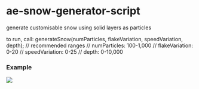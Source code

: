 # ae-snow-generator-script
 generate customisable snow using solid layers as particles

<p>to run, call:
generateSnow(numParticles, flakeVariation, speedVariation, depth);
// recommended ranges
// numParticles: 100-1,000
// flakeVariation: 0-20
// speedVariation: 0-25
// depth: 0-10,000
</p>
<h3>Example</h3>
<img src="https://i.imgur.com/5u5I4L0.gif" />